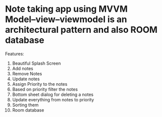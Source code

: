 # Note taking app using MVVM Model–view–viewmodel is an architectural pattern and also ROOM database

Features:
1. Beautiful Splash Screen 
2. Add notes
3. Remove Notes 
4. Update notes
5. Assign Priority to the notes
6. Based on priority filter the notes
7. Bottom sheet dialog for deleting a notes
8. Update everything from notes to priority 
9. Sorting them
10. Room database
